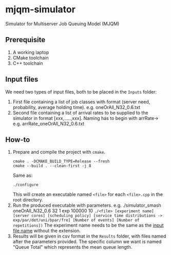 # mjqm-simulator
Simulator for Multiserver Job Queuing Model (MJQM)

## Prerequisite
1. A working laptop
2. CMake toolchain
3. C++ toolchain

## Input files
We need two types of input files, both to be placed in the `Inputs` folder:
1. First file containing a list of job classes with format (server need, probability, average holding time). e.g. oneOrAll_N32_0.6.txt
2. Second file containing a list of arrival rates to be supplied to the simulator in format [xxx,.....,xxx]. Naming has to begin with arrRate-> e.g. arrRate_oneOrAll_N32_0.6.txt

## How-to
1. Prepare and compile the project with `cmake`.
   ```shell
   cmake . -DCMAKE_BUILD_TYPE=Release --fresh
   cmake --build . --clean-first -j 8
   ```
   Same as:
   ```shell
   ./configure
   ```
   This will create an executable named `<file>` for each `<file>.cpp` in the root directory.
2. Run the produced executable with parameters. e.g. ./simulator_smash oneOrAll_N32_0.6 32 1 exp 100000 10
   `./<file> [experiment name] [server cores] [scheduling policy] [service time distributions -> exp/par/det/uni/bpar/fre] [Number of events] [Number of repetitions])`
   The experiment name needs to be the same as the [input file name](#input-files) without the extension.
3. Results will be given in csv format in the `Results` folder, with files named after the parameters provided.
   The specific column we want is named "Queue Total" which represents the mean queue length.
